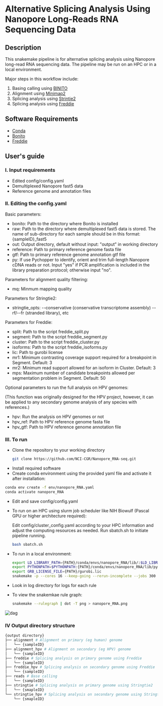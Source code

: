 # Alternative Splicing Analysis Using Nanopore Long-Reads RNA Sequencing Data

## Description
This snakemake pipeline is for alternative splicing analysis using Nanopore long-read RNA sequencing data. The pipeline may be run on an HPC or in a local environment.

Major steps in this workflow include:

1) Basing calling using [BINITO](https://github.com/nanoporetech/bonito)
2) Alignment using [Minimap2](https://github.com/lh3/minimap2)
3) Splicing analysis using [Strintie2](https://github.com/skovaka/stringtie2)
4) Splicing analysis using [Freddie](https://github.com/vpc-ccg/freddie)

## Software Requirements
* [Conda](https://conda.io/projects/conda/en/latest/user-guide/install/index.html)
* [Bonito](https://github.com/nanoporetech/bonito)
* [Freddie](https://github.com/vpc-ccg/freddie)

## User's guide
### I. Input requirements
* Edited config/config.yaml
* Demultiplexed Nanopore fast5 data
* Reference genome and annotation files

### II. Editing the config.yaml
Basic parameters:
* bonito: Path to the directory where Bonito is installed
* raw: Path to the directory where demultiplexed fast5 data is stored. The name of sub-directory for each sample should be in this format: {sampleID}_fast5
* out: Output directory, default without input: "output" in working directory
* reference: Path to primary reference genome fasta file
* gtf: Path to primary reference genome annotation gtf file
* py: If use Pychopper to identify, orient and trim full-length Nanopore cDNA reads or not. Input "yes" if PCR amplification is included in the library preparation protocol; otherwise input "no".

Parameters for alignment quality filtering:
* mq: Minmum mapping quality

Parameters for Stringtie2:
* stringtie_opts: --conservative (conservative transcriptome assembly) --rf/--fr (stranded library), etc

Parameters for Freddie:
* split: Path to the script freddie_split.py
* segment: Path to the script freddie_segment.py
* cluster: Path to the script freddie_cluster.py
* isoforms: Path to the script freddie_isoforms.py
* lic: Path to gurobi license
* mr1: Minimum contrasting coverage support required for a breakpoint in Segment. Default: 3
* mr2: Minimum read support allowed for an isoform in Cluster. Default: 3
* mps: Maximum number of candidate breakpoints allowed per segmentation problem in Segment. Default: 50


Optional parameters to run the full analysis on HPV genomes:

(This function was originally designed for the HPV project, however, it can be applied to any secondary genome analysis of any species with references.)

* hpv: Run the analysis on HPV genomes or not
* hpv_ref: Path to HPV reference genome fasta file
* hpv_gtf: Path to HPV reference genome annotation file

### III. To run
* Clone the repository to your working directory
  ```bash
  git clone https://github.com/NCI-CGR/Nanopore_RNA-seq.git
  ```
* Install required software
* Create conda environment using the provided yaml file and activate it after installation:
```bash
conda env create -f env/nanopore_RNA.yaml
conda activate nanopore_RNA
```
* Edit and save config/config.yaml
* To run on an HPC using slurm job scheduler like NIH Biowulf (Pascal GPU or higher architecture required):

  Edit config/cluster_config.yaml according to your HPC information and adjust the computing resources as needed. Run sbatch.sh to initiate pipeline running.
  ```bash
  bash sbatch.sh
  ```
* To run in a local environment:
  ```bash
  export LD_LIBRARY_PATH={PATH}/conda/envs/nanopore_RNA/lib/:$LD_LIBRARY_PATH
  export PYTHONPATH=$PYTHONPATH:{PATH}/conda/envs/nanopore_RNA/lib/python3.7/site-packages/
  export GRB_LICENSE_FILE={PATH}/gurobi.lic
  snakemake -p --cores 16 --keep-going --rerun-incomplete --jobs 300 --latency-wait 120 all
  ```
* Look in log directory for logs for each rule
* To view the snakemkae rule graph:
  ```bash
  snakemake --rulegraph | dot -T png > nanopore_RNA.png
  ````
![dag](https://github.com/NCI-CGR/Nanopore_RNA-seq/blob/master/nanopore_RNA.png)

### IV Output directory structure
```bash
{output directory}
├── alignment # Alignment on primary (eg human) genome
│   └── {sampleID}
├── alignment_hpv # Alignment on secondary (eg HPV) genome
│   └── {sampleID}
├── freddie # Splicing analysis on primary genome using Freddie
│   └── {sampleID}
├── freddie_hpv # Splicing analysis on secondary genome using Freddie
│   └── {sampleID}
├── reads # Base calling
│   └── {sampleID}
├── stringtie # Splicing analysis on primary genome using Stringtie2
│   └── {smapleID}
└── stringtie_hpv # Splicing analysis on secondary genome using Stringtie2
    └── {smapleID}
```
